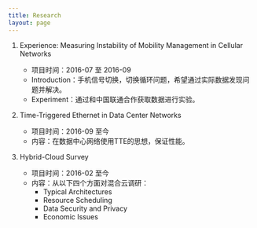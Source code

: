 ```yaml
---
title: Research
layout: page
---
```

1. Experience: Measuring Instability of Mobility Management in Cellular Networks
	* 项目时间：2016-07 至 2016-09
	* Introduction：手机信号切换，切换循环问题，希望通过实际数据发现问题并解决。
	* Experiment：通过和中国联通合作获取数据进行实验。


2. Time-Triggered Ethernet in Data Center Networks
	* 项目时间：2016-09 至今
	* 内容：在数据中心网络使用TTE的思想，保证性能。


3. Hybrid-Cloud Survey
	* 项目时间：2016-02 至今
	* 内容：从以下四个方面对混合云调研：
		* Typical Architectures
		* Resource Scheduling
		* Data Security and Privacy
		* Economic Issues